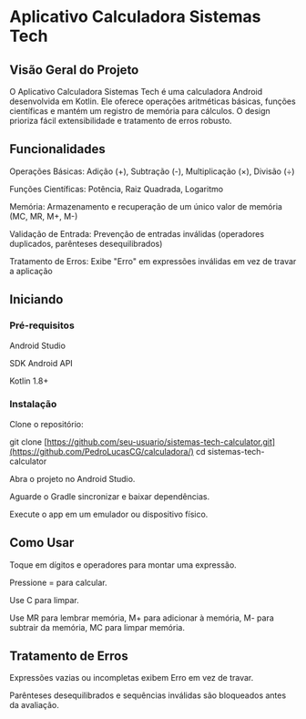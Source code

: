 # Aplicativo Calculadora Sistemas Tech

## Visão Geral do Projeto

O Aplicativo Calculadora Sistemas Tech é uma calculadora Android desenvolvida em Kotlin. Ele oferece operações aritméticas básicas, funções científicas e mantém um registro de memória para cálculos. O design prioriza fácil extensibilidade e tratamento de erros robusto.

## Funcionalidades

Operações Básicas: Adição (+), Subtração (-), Multiplicação (×), Divisão (÷)

Funções Científicas: Potência, Raiz Quadrada, Logaritmo

Memória: Armazenamento e recuperação de um único valor de memória (MC, MR, M+, M-)

Validação de Entrada: Prevenção de entradas inválidas (operadores duplicados, parênteses desequilibrados)

Tratamento de Erros: Exibe "Erro" em expressões inválidas em vez de travar a aplicação

## Iniciando

### Pré-requisitos

Android Studio

SDK Android API

Kotlin 1.8+

### Instalação

Clone o repositório:

git clone [https://github.com/seu-usuario/sistemas-tech-calculator.git](https://github.com/PedroLucasCG/calculadora/)
cd sistemas-tech-calculator

Abra o projeto no Android Studio.

Aguarde o Gradle sincronizar e baixar dependências.

Execute o app em um emulador ou dispositivo físico.

## Como Usar

Toque em dígitos e operadores para montar uma expressão.

Pressione = para calcular.

Use C para limpar.

Use MR para lembrar memória, M+ para adicionar à memória, M- para subtrair da memória, MC para limpar memória.

## Tratamento de Erros

Expressões vazias ou incompletas exibem Erro em vez de travar.

Parênteses desequilibrados e sequências inválidas são bloqueados antes da avaliação.
